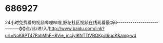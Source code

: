 # 686927
24小时免费看的视频哔哩哔哩,野花社区视频在线观看最新6----------------------------⌚⌚点/此/进/入/http://www.baidu.com/link?url=NoK8PT47PahMhFH8Vie_jnciyIKNTTtVBQKpill6udK&amp;wd
